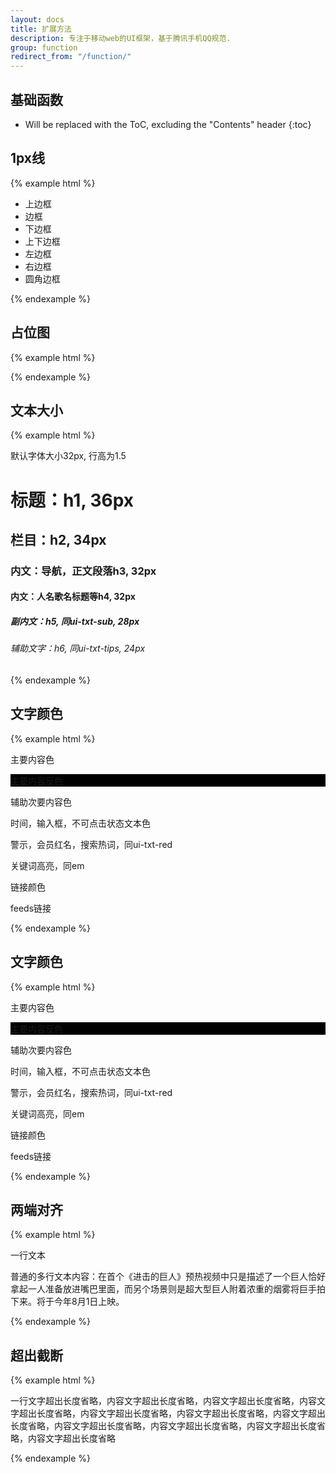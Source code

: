 ```yaml
---
layout: docs
title: 扩展方法
description: 专注于移动web的UI框架，基于腾讯手机QQ规范.
group: function
redirect_from: "/function/"
---
```

## 基础函数

* Will be replaced with the ToC, excluding the "Contents" header
{:toc}

<!-- ## Examples -->
## 1px线

{% example html %}
  <ul class="ui-list-text border-list">
    <li class="ui-border-t">上边框</li>
    <li class="ui-border">边框</li>
    <li class="ui-border-b">下边框</li>
    <li class="ui-border-tb">上下边框</li>
    <li class="ui-border-l">左边框</li>
    <li class="ui-border-r">右边框</li>
    <li class="ui-border-radius">
        圆角边框
    </li>
</ul>
{% endexample %}


<!-- ## Examples -->
## 占位图

{% example html %}
<section class="ui-placehold-img">
    <span style="background-image:url(http://placeholder.qiniudn.com/640x200)"></span>
</section>
{% endexample %}


## 文本大小
{% example html %}
<div class="ui-whitespace">
    <p>默认字体大小32px, 行高为1.5</p>
    <h1>标题：h1, 36px</h1>
    <h2>栏目：h2, 34px</h2>
    <h3>内文：导航，正文段落h3, 32px</h3>
    <h4>内文：人名歌名标题等h4, 32px</h4>
    <h5>副内文：h5, 同ui-txt-sub, 28px</h5>
    <h6>辅助文字：h6, 同ui-txt-tips, 24px</h6>
</div>
{% endexample %}



## 文字颜色
{% example html %}
<div class="ui-whitespace">
    <p class="ui-txt-default">主要内容色</p>
    <p class="ui-txt-white" style="background:#000">主要内容反色</p>
    <p class="ui-txt-info">辅助次要内容色</p>
    <p class="ui-txt-muted">时间，输入框，不可点击状态文本色</p>
    <p class="ui-txt-warning">警示，会员红名，搜索热词，同ui-txt-red</p>
    <p class="ui-txt-highlight">关键词高亮，同em</p>
    <p><a>链接颜色</a></p>
    <p class="ui-txt-feeds">feeds链接</p>
</div>
{% endexample %}

## 文字颜色
{% example html %}
<div class="ui-whitespace">
    <p class="ui-txt-default">主要内容色</p>
    <p class="ui-txt-white" style="background:#000">主要内容反色</p>
    <p class="ui-txt-info">辅助次要内容色</p>
    <p class="ui-txt-muted">时间，输入框，不可点击状态文本色</p>
    <p class="ui-txt-warning">警示，会员红名，搜索热词，同ui-txt-red</p>
    <p class="ui-txt-highlight">关键词高亮，同em</p>
    <p><a>链接颜色</a></p>
    <p class="ui-txt-feeds">feeds链接</p>
</div>
{% endexample %}

## 两端对齐
{% example html %}
<div class="ui-whitespace">
    <p class="ui-txt-justify-one">一行文本</p>
    <p class="ui-txt-justify">普通的多行文本内容：在首个《进击的巨人》预热视频中只是描述了一个巨人恰好拿起一人准备放进嘴巴里面，而另个场景则是超大型巨人附着浓重的烟雾将巨手拍下来。将于今年8月1日上映。</p>
</div>

{% endexample %}


## 超出截断
{% example html %}
<div class="ui-nowrap ui-whitespace">
    一行文字超出长度省略，内容文字超出长度省略，内容文字超出长度省略，内容文字超出长度省略，内容文字超出长度省略，内容文字超出长度省略，内容文字超出长度省略，内容文字超出长度省略，内容文字超出长度省略，内容文字超出长度省略，内容文字超出长度省略
</div>

{% endexample %}
